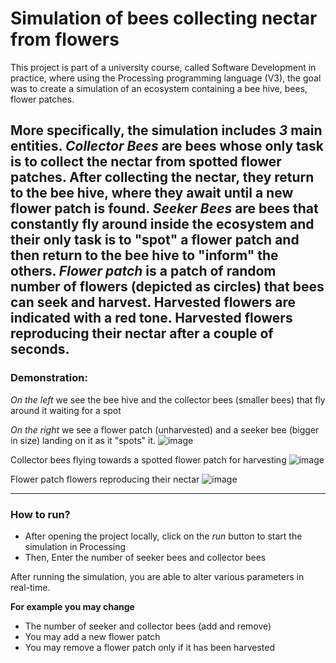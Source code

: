 # Simulation of bees collecting nectar from flowers
This project is part of a university course, called Software Development in practice, where using the Processing programming language (V3), the goal was to create a simulation of an ecosystem containing a bee hive, bees, flower patches.

More specifically, the simulation includes *3* main entities. *Collector Bees* are bees whose only task is to collect the nectar from spotted flower patches. After collecting the nectar, they return to the bee hive, where they await until a new flower patch is found. *Seeker Bees* are bees that constantly fly around inside the ecosystem and their only task is to "spot" a flower patch and then return to the bee hive to "inform" the others. *Flower patch* is a patch of random number of flowers (depicted as circles) that bees can seek and harvest. Harvested flowers are indicated with a red tone. Harvested flowers reproducing their nectar after a couple of seconds.
---
### Demonstration:
*On the left* we see the bee hive and the collector bees (smaller bees) that fly around it waiting for a spot

*On the right* we see a flower patch (unharvested) and a seeker bee (bigger in size) landing on it as it "spots" it.
![image](https://user-images.githubusercontent.com/47693513/235554561-b62468ac-e66b-4db0-bdff-78f2eb0bd288.png)

Collector bees flying towards a spotted flower patch for harvesting
![image](https://user-images.githubusercontent.com/47693513/235554779-6433a0dd-1807-4df0-b6cf-f938d7302214.png)

Flower patch flowers reproducing their nectar
![image](https://user-images.githubusercontent.com/47693513/235554833-8a38a915-0759-4465-913b-357f69eb64e6.png)

---
### How to run?
  - After opening the project locally, click on the *run* button to start the simulation in Processing
  - Then, Enter the number of seeker bees and collector bees
 
After running the simulation, you are able to alter various parameters in real-time.

__For example you may change__ 
  - The number of seeker and collector bees (add and remove)
  - You may add a new flower patch
  - You may remove a flower patch only if it has been harvested
  
